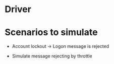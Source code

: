 # Driver

Scenarios to simulate
==


* Account lockout -> Logon message is rejected

* Simulate message rejecting by throttle
